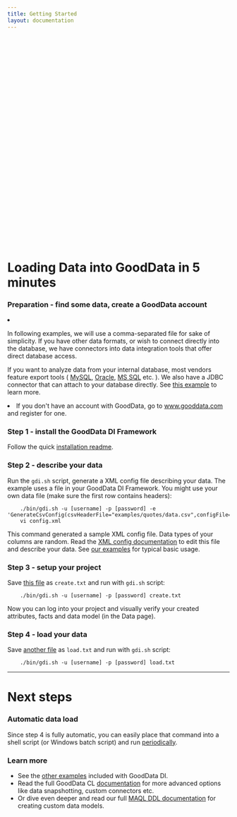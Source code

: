 ```yaml
---
title: Getting Started
layout: documentation
---
```


<div style="text-align: center; margin-top: 25px">
    <object width="640" height="456"><param name="allowfullscreen" value="true" /><param name="allowscriptaccess" value="always" /><param name="movie" value="http://vimeo.com/moogaloop.swf?clip_id=12674036&amp;server=vimeo.com&amp;show_title=1&amp;show_byline=0&amp;show_portrait=0&amp;color=576bab&amp;fullscreen=1" /><embed src="http://vimeo.com/moogaloop.swf?clip_id=12674036&amp;server=vimeo.com&amp;show_title=1&amp;show_byline=0&amp;show_portrait=0&amp;color=576bab&amp;fullscreen=1" type="application/x-shockwave-flash" allowfullscreen="true" allowscriptaccess="always" width="640" height="456"></embed></object><br>
</div>

# Loading Data into GoodData in 5 minutes

### Preparation - find some data, create a GoodData account

<li>
    <p>In following examples, we will use a comma-separated file for sake of simplicity. If you have other data formats, or wish to connect directly into the database, we have connectors into data integration tools that offer direct database access.</p>
    <p>If you want to analyze data from your internal database, most vendors feature export tools
        (
        <a href="http://dev.mysql.com/doc/refman/5.1/en/mysqldump.html" target="_blank">MySQL</a>,
        <a href="http://dev.mysql.com/doc/refman/5.1/en/mysqldump.html" target="_blank">Oracle</a>,
        <a href="http://technet.microsoft.com/en-us/library/dd255223.aspx">MS SQL</a> etc.
        ). We also have a JDBC connector that can attach to your database directly. See <a href="/gooddata-cl/examples/jdbc/">this example</a> to learn more.
    </p>
</li>
<li>If you don't have an account with GoodData, go to <a href="http://www.gooddata.com/">www.gooddata.com</a> and register for one.</li>

### Step 1 - install the GoodData DI Framework

Follow the quick [installation readme](/gooddata-cl/install.html).

<h3 id="describe">Step 2 - describe your data</h3>

Run the `gdi.sh` script, generate a XML config file describing your data. The example uses a file in your GoodData DI Framework. You might use your own data file (make sure the first row contains headers):

        ./bin/gdi.sh -u [username] -p [password] -e 'GenerateCsvConfig(csvHeaderFile="examples/quotes/data.csv",configFile="config.xml");'
        vi config.xml

This command generated a sample XML config file. Data types of your columns are random. Read the [XML config documentation](/gooddata-cl/documentation.html) to edit this file and describe your data. See [our examples](/gooddata-cl/examples/) for typical basic usage.

### Step 3 - setup your project

Save [this file](create.txt) as `create.txt` and run with `gdi.sh` script:

        ./bin/gdi.sh -u [username] -p [password] create.txt

Now you can log into your project and visually verify your created attributes, facts and data model (in the Data page).

### Step 4 - load your data

Save [another file](load.txt) as `load.txt` and run with `gdi.sh` script:

        ./bin/gdi.sh -u [username] -p [password] load.txt

<hr>

# Next steps

<h3 id="automate">Automatic data load</h3>

Since step 4 is fully automatic, you can easily place that command into a shell script (or Windows batch script) and run [periodically](http://en.wikipedia.org/wiki/Cron).
            
### Learn more

 * See the [other examples](/gooddata-cl/examples/) included with GoodData DI.
 * Read the full GoodData CL [documentation](/gooddata-cl/documentation.html) for more advanced options like data snapshotting, custom connectors etc.
 * Or dive even deeper and read our full [MAQL DDL documentation](/api/maql-ddl.html) for creating custom data models.
